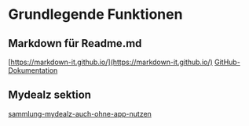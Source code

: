 # Grundlegende Funktionen

## Markdown für Readme.md
[https://markdown-it.github.io/](https://markdown-it.github.io/)
[GitHub-Dokumentation](https://docs.github.com/de/get-started/writing-on-github/getting-started-with-writing-and-formatting-on-github/basic-writing-and-formatting-syntax)


## Mydealz sektion
[sammlung-mydealz-auch-ohne-app-nutzen](https://www.mydealz.de/diskussion/sammlung-mydealz-auch-ohne-app-nutzen-2035404)
